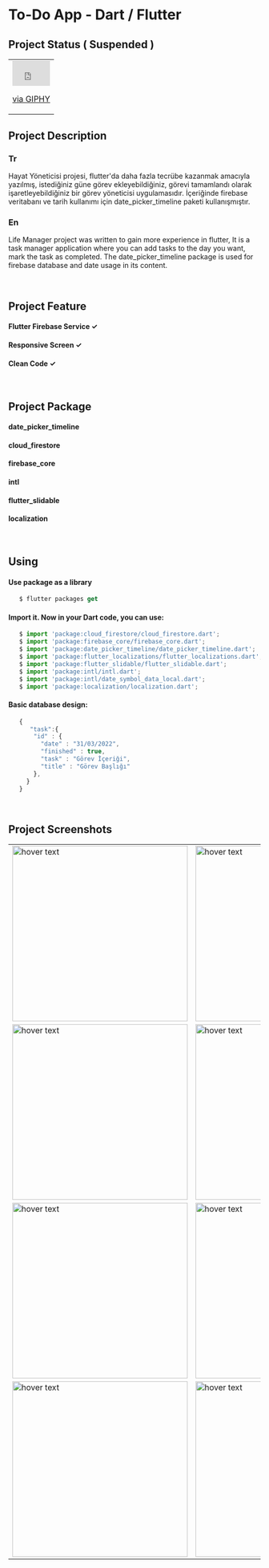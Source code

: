 # To-Do App - Dart / Flutter

## Project Status ( Suspended )
<table>
   <tr>
     <td><div style="width:100%;height:0;padding-bottom:67%;position:relative;"><iframe src="https://giphy.com/embed/ZR8teuiCs3AkSkzjnG" width="100%" height="100%" style="position:absolute" frameBorder="0" class="giphy-embed" allowFullScreen></iframe></div><p><a href="https://giphy.com/gifs/justin-squid-game-squidgame-time-passing-ZR8teuiCs3AkSkzjnG">via GIPHY</a></p></td>
   </tr>
</table>


## Project Description

### Tr
Hayat Yöneticisi projesi, flutter'da daha fazla tecrübe kazanmak amacıyla yazılmış, istediğiniz güne görev ekleyebildiğiniz, görevi tamamlandı olarak işaretleyebildiğiniz bir görev yöneticisi uygulamasıdır. İçeriğinde firebase veritabanı ve tarih kullanımı için date_picker_timeline paketi kullanışmıştır. 
</br>
### En
Life Manager project was written to gain more experience in flutter, It is a task manager application where you can add tasks to the day you want, mark the task as completed. The date_picker_timeline package is used for firebase database and date usage in its content.




</br>

## Project Feature

#### Flutter Firebase Service ✓
#### Responsive Screen ✓
#### Clean Code ✓


</br>

## Project Package

#### date_picker_timeline
#### cloud_firestore
#### firebase_core
#### intl
#### flutter_slidable
#### localization


</br>

## Using


#### Use package as a library
```js
   $ flutter packages get
```

#### Import it. Now in your Dart code, you can use:
```js
   $ import 'package:cloud_firestore/cloud_firestore.dart';  
   $ import 'package:firebase_core/firebase_core.dart';
   $ import 'package:date_picker_timeline/date_picker_timeline.dart';
   $ import 'package:flutter_localizations/flutter_localizations.dart'; 
   $ import 'package:flutter_slidable/flutter_slidable.dart'; 
   $ import 'package:intl/intl.dart';
   $ import 'package:intl/date_symbol_data_local.dart';
   $ import 'package:localization/localization.dart';
```

#### Basic database design:
```js
   {
      "task":{
       "id" : {
         "date" : "31/03/2022",
         "finished" : true,
         "task" : "Görev İçeriği",
         "title" : "Görev Başlığı"
       },
     }
   }
```

</br>

## Project Screenshots

<table>

  <tr>
     <td><img src="https://user-images.githubusercontent.com/17275354/161054793-b19c1c94-02d5-402c-9827-8ea27f748af7.gif" width="350" title="hover text"></td>
    <td><img src="https://user-images.githubusercontent.com/17275354/161054908-681ee218-8cbe-49d4-bf25-3591575708a5.jpg" width="350" title="hover text"></td>
    <td><img src="https://user-images.githubusercontent.com/17275354/161054955-120ecdbf-ad6b-43c8-8100-1d2d346c72ac.jpg" width="350" title="hover text"></td>
     <td><img src="https://user-images.githubusercontent.com/17275354/161055015-42432b81-db70-4acd-a5e6-2c1f669e4e67.jpg" width="350" title="hover text"></td>
  </tr>
  <tr>
     <td><img src="https://user-images.githubusercontent.com/17275354/161055183-f27d1084-ff17-4c9b-8f97-bed30836b477.jpg" width="350" title="hover text"></td>
    <td><img src="https://user-images.githubusercontent.com/17275354/161055200-dc63730c-726f-4a7a-bef5-669afd8a6a61.jpg" width="350" title="hover text"></td>
    <td><img src="https://user-images.githubusercontent.com/17275354/161055224-29336d49-7b66-4c8d-b7d3-035c32658a87.jpg" width="350" title="hover text"></td>
     <td><img src="https://user-images.githubusercontent.com/17275354/161055234-77560f2f-2097-4931-9859-e306b6647c4f.jpg" width="350" title="hover text"></td>
  </tr>
   <tr>
     <td><img src="https://user-images.githubusercontent.com/17275354/161055263-bae82b5e-6932-445b-825a-3b5c7f15f852.jpg" width="350" title="hover text"></td>
    <td><img src="https://user-images.githubusercontent.com/17275354/161055291-3a7548b5-b742-4d6b-acb1-1aacdb03758c.jpg" width="350" title="hover text"></td>
    <td><img src="https://user-images.githubusercontent.com/17275354/161055309-b7afa8a4-873e-4e8e-86c3-94faafb537f3.jpg" width="350" title="hover text"></td>
     <td><img src="https://user-images.githubusercontent.com/17275354/161055339-996696db-8db4-4673-a0c5-cadbe01b1a94.jpg" width="350" title="hover text"></td>
  </tr>
   <tr>
     <td><img src="https://user-images.githubusercontent.com/17275354/161055580-d4cf7e3b-68cf-4531-87b8-c7b82e9de383.jpg" width="350" title="hover text"></td>
    <td><img src="https://user-images.githubusercontent.com/17275354/161055601-91ff76dd-d162-43a9-b738-52fdcacbae2c.jpg" width="350" title="hover text"></td>
    <td><img src="https://user-images.githubusercontent.com/17275354/161055617-8b176756-a117-45fe-b1b7-0a99438bfe24.jpg" width="350" title="hover text"></td>
     <td><img src="https://user-images.githubusercontent.com/17275354/161055670-0b965569-5d4d-459d-becd-378b36c89388.gif" width="350" title="hover text"></td>
  </tr>
  
  
</table>
